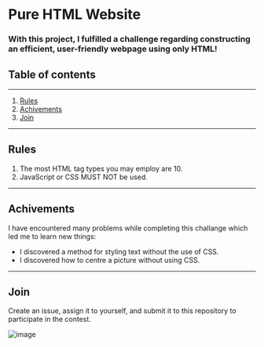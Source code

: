 # Pure HTML Website

### With this project, I fulfilled a challenge regarding constructing an efficient, user-friendly webpage using only HTML!

## Table of contents

---

1. [Rules](#rules)
2. [Achivements](#achivements)
3. [Join](#join)

---

## Rules

1. The most HTML tag types you may employ are 10.
2. JavaScript or CSS MUST NOT be used.

---

## Achivements

I have encountered many problems while completing this challange which led me to learn new things:

- I discovered a method for styling text without the use of CSS.
- I discovered how to centre a picture without using CSS.

---

## Join

Create an issue, assign it to yourself, and submit it to this repository to participate in the contest.

![image](https://user-images.githubusercontent.com/42897234/227925356-47dda344-b0f1-44aa-aa06-1c97045debac.png)
